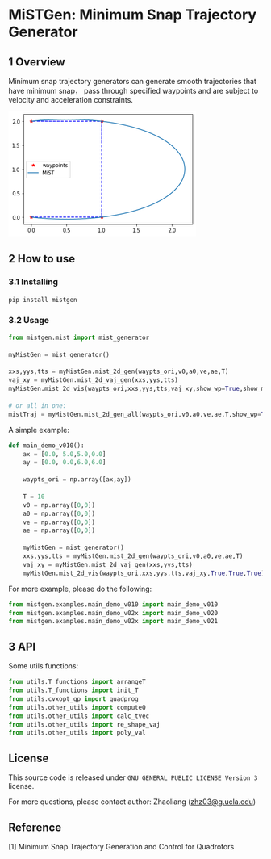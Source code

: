 # MiSTGen: Minimum Snap Trajectory Generator

## 1 Overview

Minimum snap trajectory generators can generate smooth trajectories that have minimum snap， pass through specified waypoints and are subject to velocity and acceleration constraints.

![](figs/fig1.png)

## 2 How to use

### 3.1 Installing

```shell
pip install mistgen
```

### 3.2 Usage

```python
from mistgen.mist import mist_generator

myMistGen = mist_generator()

xxs,yys,tts = myMistGen.mist_2d_gen(waypts_ori,v0,a0,ve,ae,T)
vaj_xy = myMistGen.mist_2d_vaj_gen(xxs,yys,tts)
myMistGen.mist_2d_vis(waypts_ori,xxs,yys,tts,vaj_xy,show_wp=True,show_mist_xy=True,show_avj=True,same_plot=False)

# or all in one:
mistTraj = myMistGen.mist_2d_gen_all(waypts_ori,v0,a0,ve,ae,T,show_wp=True,show_mist_xy=True,show_avj=False,same_plot=False)
```

A simple example: 

```python
def main_demo_v010():
	ax = [0.0, 5.0,5.0,0.0]
    ay = [0.0, 0.0,6.0,6.0]
    
    waypts_ori = np.array([ax,ay])
    
    T = 10
    v0 = np.array([0,0])
    a0 = np.array([0,0])
    ve = np.array([0,0])
    ae = np.array([0,0])
    
    myMistGen = mist_generator()
    xxs,yys,tts = myMistGen.mist_2d_gen(waypts_ori,v0,a0,ve,ae,T)
    vaj_xy = myMistGen.mist_2d_vaj_gen(xxs,yys,tts)
    myMistGen.mist_2d_vis(waypts_ori,xxs,yys,tts,vaj_xy,True,True,True)
```

For more example, please do the following:

```python
from mistgen.examples.main_demo_v010 import main_demo_v010
from mistgen.examples.main_demo_v02x import main_demo_v020
from mistgen.examples.main_demo_v02x import main_demo_v021
```

## 3 API

Some utils functions:

```python
from utils.T_functions import arrangeT
from utils.T_functions import init_T
from utils.cvxopt_qp import quadprog
from utils.other_utils import computeQ
from utils.other_utils import calc_tvec
from utils.other_utils import re_shape_vaj
from utils.other_utils import poly_val
```

## License

This source code is released under `GNU GENERAL PUBLIC LICENSE Version 3` license.

For more questions, please contact author: Zhaoliang (zhz03@g.ucla.edu)

## Reference

[1] Minimum Snap Trajectory Generation and Control for Quadrotors

